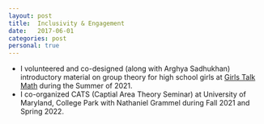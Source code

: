 ```yaml
---
layout: post
title:  Inclusivity & Engagement
date:   2017-06-01
categories: post
personal: true
---
```

* I volunteered and co-designed (along with Arghya Sadhukhan) introductory material on group theory for high school girls at [Girls Talk Math](http://gtm.math.umd.edu/) during the Summer of 2021. 
* I co-organized CATS (Captial Area Theory Seminar) at University of Maryland, College Park with Nathaniel Grammel during Fall 2021 and Spring 2022.
